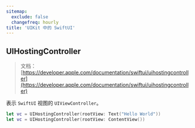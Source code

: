 ```yaml
---
sitemap:
  exclude: false
  changefreq: hourly
title: 'UIKit 中的 SwiftUI'
---
```


## UIHostingController

> 文档：[https://developer.apple.com/documentation/swiftui/uihostingcontroller](https://developer.apple.com/documentation/swiftui/uihostingcontroller)

表示 `SwiftUI` 视图的 `UIViewController`。

```swift
let vc = UIHostingController(rootView: Text("Hello World"))
let vc = UIHostingController(rootView: ContentView())
```
